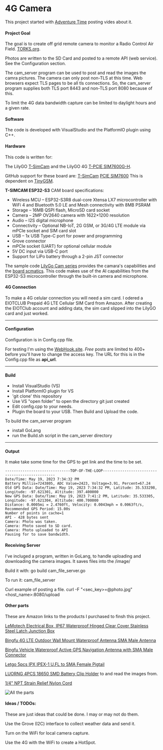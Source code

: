 
# 4G Camera

This project started with [Adventure Time](https://www.youtube.com/@adventuretime5020) posting vides about it.

#### Project Goal
The goal is to create off grid remote camera to monitor a Radio Control Air Field. [TORKS.org](https://torks.org). 

Photos are written to the SD Card and posted to a remote API (web service). See the Configuration section.

The cam_server program can be used to post and read the images the camra pictures. The camera can only post non-TLS at this time. Web browsers expect TLS pages to be all tls connections. So, the cam_server program supplies both TLS port 8443 and non-TLS port 8080 because of this.

To limit the 4G data bandwidth capture can be limited to daylight hours and a given rate.

#### Software
The code is developed with VisualStudio and the PlatformIO plugin using C++. 

#### Hardware
This code is written for:

The LilyGO [T-SimCam](https://www.lilygo.cc/products/t-simcam) and the LilyGO 4G [T-PCIE SIM7600G-H](https://www.lilygo.cc/products/a-t-pcie). 

GitHub support for these board are:
[T-SimCam]()
[PCIE SIM7600](https://github.com/Xinyuan-LilyGO/LilyGo-T-PCIE)  This is dependent on [TinyGSM](https://github.com/vshymanskyy/TinyGSM).


**T-SIMCAM ESP32-S3** CAM board specifications:

- Wireless MCU – ESP32-S3R8 dual-core Xtensa LX7 microcontroller with WiFi 4 and Bluetooth 5.0 LE and Mesh connectivity with 8MB PSRAM
- Storage – 16MB QSPI flash, MicroSD card socket
- Camera – 2MP OV2640 camera with 1622×1200 resolution
- Audio – I2S digital microphone
- Connectivity – Optional NB-IoT, 2G GSM, or 3G/4G LTE module via mPCIe socket and SIM card slot
- USB – 1x USB Type-C port for power and programming
- Grove connector
- mPCIe socket (UART) for optional cellular module
- 5V DC input via USB-C port
- Support for LiPo battery through a 2-pin JST connector

The sample code [LilyGo Cam series](https://github.com/Xinyuan-LilyGO/LilyGo-Camera-Series) provides the camara's capabilities and the [board scmatics](https://github.com/Xinyuan-LilyGO/LilyGo-Camera-Series/blob/master/schematic/T_SIMCAM-V1.0_Schematic.pdf). This code makes use of the AI capabilities from the ESP32-S3 microcontroller through the built-in camera and microphone.

#### 4G Connection
To make a 4G celular connection you will need a sim card. I odered a EIOTCLUB Prepaid 4G LTE Cellular SIM Card from Amazon. After creating the EIOTClub account and adding data, the sim card slipped into the LilyGO card and just worked.

----
#### Configuration

Configuration is in Config.cpp file.

For testing I'm using the [WebHook.site](https://webhook.site).  *Free* posts are limited to 400+ before you'll have to change the access key.  The URL for this is in the Config.cpp file as **api_url**. 

----

#### Build

* Install VisualStudio (VS)
* Install PlatformIO plugin for VS
* 'git clone' this repository
* Use VS "open folder" to open the directory git just created
* Edit config.cpp to your needs.
* Plugin the board to your USB. Then Build and Upload the code.

To build the cam_server program

* install GoLang
* run the Build.sh script in the cam_server directory

----
#### Output
It make take some time for the GPS to get link and the time to be set.

    ------------------------------TOP-OF-THE-LOOP------------------------------------------------
    Date/Time: May 19, 2023 7:34:32 PM
    Battery Millis=7243805, ADC Value=2423, Voltage=3.91, Percent=67.24
    Old GPS Data: Date/Time: May 19, 2023 7:34:32 PM, Latitude: 35.533298, Longitude: -97.621301, Altitude: 397.400000
    New GPS Data: Date/Time: May 19, 2023 7:41:2 PM, Latitude: 35.533305, Longitude: -97.621304, Altitude: 400.700000
    Distance: 0.0005mi = 2.4760ft, Velocity: 0.0043mph = 0.0063ft/s, Recommended GPS Period: 15.00s
    Number of points in cache=1
    API - 428 bytes sent
    Camera: Photo was taken.
    Camera: Photo saved to SD card.
    Camera: Photo uploaded to API
    Pausing for to save bandwidth.

#### Receiving Server
I've incluged a program, written in GoLang, to handle uploading and downloading the camera images.
It saves files into the /image/

Build it with:
    go build cam_file_server.go

To run it:
    cam_file_server

Curl example of posting a file.
    curl -F "<sec_key>=@photo.jpg" <host_name>:8080/upload

#### Other parts
These are Amazon links to the products I purchased to finsh this project. 

[LeMotech Electrical Box, IP67 Waterproof Hinged Clear Cover Stainless Steel Latch Junction Box](https://www.amazon.com/dp/B0BP7D5ZNL?ref=ppx_yo2ov_dt_b_product_details&th=1)

[Bingfu 4G LTE Outdoor Wall Mount Waterproof Antenna SMA Male Antenna](https://www.amazon.com/dp/B07R9JGLV5?ref=ppx_yo2ov_dt_b_product_details&th=1)

[Bingfu Vehicle Waterproof Active GPS Navigation Antenna with SMA Male Connector](https://www.amazon.com/dp/B07R7RC96G?ref=ppx_yo2ov_dt_b_product_details&th=1)

[Letgo 5pcs IPX IPEX-1 U.FL to SMA Female Pigtail](https://www.amazon.com/dp/B01HXU1PKS?psc=1&ref=ppx_yo2ov_dt_b_product_details)

[LUORNG 4PCS 18650 SMD Battery Clip Holder](https://www.amazon.com/dp/B09N76T4GL?psc=1&ref=ppx_yo2ov_dt_b_product_details)
 to and read the images from. 

[1/4" NPT Strain Relief Nylon Cord](https://www.amazon.com/gp/product/B08MYM2TSJ/ref=ppx_yo_dt_b_asin_title_o00_s00?ie=UTF8&psc=1)


![All the parts](Doc/20230524_105729.jpg)

#### Ideas / TODOs:

These are just ideas that could be done.  I may or may not do them.

Use the Grove (I2C) interface to collect weather data and send it.

Turn on the WiFi for local camera capture.

Use the 4G with the WiFi to create a HotSpot. 
